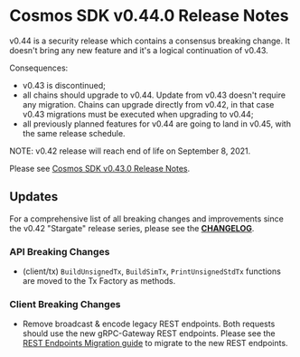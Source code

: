 # Cosmos SDK v0.44.0 Release Notes

v0.44 is a security release which contains a consensus breaking change.
It doesn't bring any new feature and it's a logical continuation of v0.43.

Consequences:
+ v0.43 is discontinued;
+ all chains should upgrade to v0.44. Update from v0.43 doesn't require any migration. Chains can upgrade directly from v0.42, in that case v0.43 migrations must be executed when upgrading to v0.44;
+ all previously planned features for v0.44 are going to land in v0.45, with the same release schedule.

NOTE: v0.42 release will reach end of life on September 8, 2021.

Please see [Cosmos SDK v0.43.0 Release Notes](https://github.com/cosmos/cosmos-sdk/blob/v0.43.0/RELEASE_NOTES.md).

## Updates

For a comprehensive list of all breaking changes and improvements since the v0.42 "Stargate" release series, please see the **[CHANGELOG](https://github.com/cosmos/cosmos-sdk/blob/release/v0.44.x/CHANGELOG.md)**.

### API Breaking Changes
* (client/tx) `BuildUnsignedTx`, `BuildSimTx`, `PrintUnsignedStdTx` functions are moved to the Tx Factory as methods.

### Client Breaking Changes

* Remove broadcast & encode legacy REST endpoints. Both requests should use the new gRPC-Gateway REST endpoints. Please see the [REST Endpoints Migration guide](https://docs.cosmos.network/master/migrations/rest.html) to migrate to the new REST endpoints.
